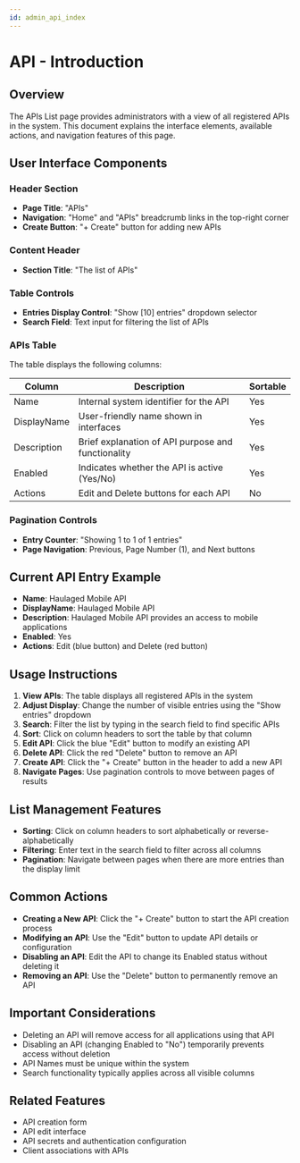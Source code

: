 ```yaml
---
id: admin_api_index
---
```


# API - Introduction

## Overview
The APIs List page provides administrators with a view of all registered APIs in the system. This document explains the interface elements, available actions, and navigation features of this page.

## User Interface Components

### Header Section
- **Page Title**: "APIs"
- **Navigation**: "Home" and "APIs" breadcrumb links in the top-right corner
- **Create Button**: "+ Create" button for adding new APIs

### Content Header
- **Section Title**: "The list of APIs"

### Table Controls
- **Entries Display Control**: "Show [10] entries" dropdown selector
- **Search Field**: Text input for filtering the list of APIs

### APIs Table
The table displays the following columns:

| Column | Description | Sortable |
|--------|-------------|----------|
| Name | Internal system identifier for the API | Yes |
| DisplayName | User-friendly name shown in interfaces | Yes |
| Description | Brief explanation of API purpose and functionality | Yes |
| Enabled | Indicates whether the API is active (Yes/No) | Yes |
| Actions | Edit and Delete buttons for each API | No |

### Pagination Controls
- **Entry Counter**: "Showing 1 to 1 of 1 entries"
- **Page Navigation**: Previous, Page Number (1), and Next buttons

## Current API Entry Example
- **Name**: Haulaged Mobile API
- **DisplayName**: Haulaged Mobile API
- **Description**: Haulaged Mobile API provides an access to mobile applications
- **Enabled**: Yes
- **Actions**: Edit (blue button) and Delete (red button)

## Usage Instructions

1. **View APIs**: The table displays all registered APIs in the system
2. **Adjust Display**: Change the number of visible entries using the "Show entries" dropdown
3. **Search**: Filter the list by typing in the search field to find specific APIs
4. **Sort**: Click on column headers to sort the table by that column
5. **Edit API**: Click the blue "Edit" button to modify an existing API
6. **Delete API**: Click the red "Delete" button to remove an API
7. **Create API**: Click the "+ Create" button in the header to add a new API
8. **Navigate Pages**: Use pagination controls to move between pages of results

## List Management Features

- **Sorting**: Click on column headers to sort alphabetically or reverse-alphabetically
- **Filtering**: Enter text in the search field to filter across all columns
- **Pagination**: Navigate between pages when there are more entries than the display limit

## Common Actions

- **Creating a New API**: Click the "+ Create" button to start the API creation process
- **Modifying an API**: Use the "Edit" button to update API details or configuration
- **Disabling an API**: Edit the API to change its Enabled status without deleting it
- **Removing an API**: Use the "Delete" button to permanently remove an API

## Important Considerations

- Deleting an API will remove access for all applications using that API
- Disabling an API (changing Enabled to "No") temporarily prevents access without deletion
- API Names must be unique within the system
- Search functionality typically applies across all visible columns

## Related Features

- API creation form
- API edit interface
- API secrets and authentication configuration
- Client associations with APIs